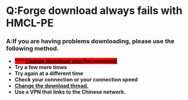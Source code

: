 # Q:Forge download always fails with HMCL-PE



### A:**If you are having problems downloading, please use the following method.**

* <mark style="background-color:red;">****</mark>[<mark style="background-color:red;">**Change download way**</mark>](../basic-settings/download/download-settings.md#if-there-is-a-problem-with-the-download-heres-what-you-should-do)<mark style="background-color:red;">**(Recommend)**</mark>
* **Try a few more times**
* **Try again at a different time**
* **Check your connection or your connection speed**
* ****[**Change the download thread.**](../basic-settings/download/multi-threaded-download.md)****
* **Use a VPN that links to the Chinese network.**
